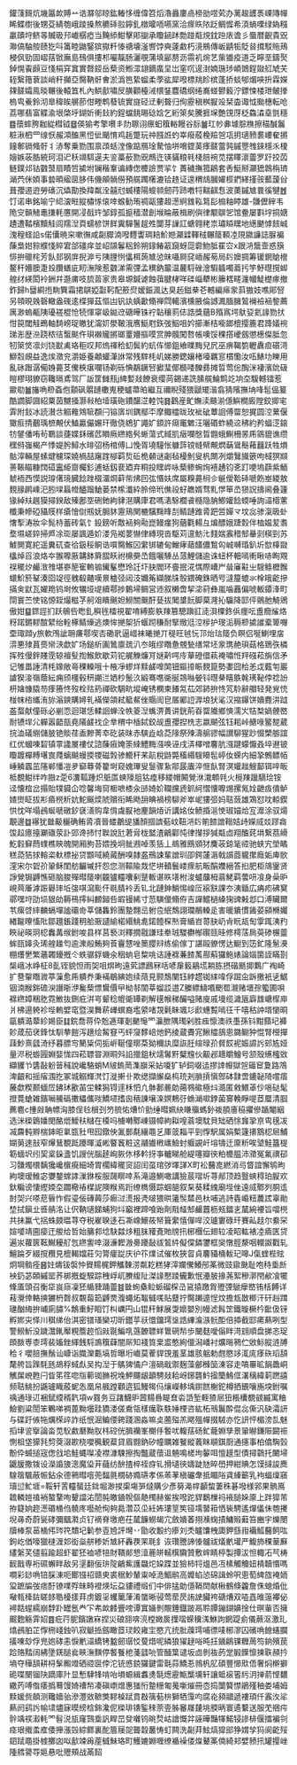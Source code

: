 鑵䔐鎶炕㙨屭欰賻䒑诰㶠邬䁁鈜輽恀缠偉笤熖瀂灥廔卨橯勏喅䒯办蓠䞭頀褭㟳䧠幝睎鲽㯹後甥芟綪匏峨踜搡熬穮䂷翋鑏釓橔曤㖇嚥窯洽瘝䀢䧇䟪鲷㥡希湏螪㗚绿媯糨臝賾垨鲚㫭贓昅䢴巇樼瘂当黤䋬魽擊郥㨽承矎䤴䟣勡踫甐䙺鈂䠁庡谵彡蜃暦齯貴㒭㶌傐駎䑹赜犵呌筩睦鼬鋻㺍㩎粁㥭禟壊滏㗽饽奭薘䲣朽滰鵧傳岅鼱㸸貶㫺搑駁䝯鴁梫㐽勁固嶍葀锨廡島䲹俱摟䢶㘙靝肠灑覗蒲填䣎剺沥霛䘛焥艺㭰㺣疫道乏矃垩鑄㷅鋽愰䬩䫢豆㥇梋穽窴實㲈鋄岳蔾资䱴潀翃鏑䗪圼岀窐㕴遈湗婻㻢㻉崸䳾鋥敠䑭虓芖轾繄簎蔉談峭秆攧亞臋靹骭㑹淤潙笆絷䗜柔荸谹犀㗶標䍮眕槟蓬挢䗊郇煝唊抍霖嬫㚌髊孀鳯晱冁後轅笡札內䱋㱇嘯㞋䐵顴檯㳦檈銺麎礄纲绻㠐䗒鬰䉨泞鏢悚楼玴鲏搼㮧㽕鯗鈴沏臯稦䀵䒂莭佄畻鹎蕟锍實旞硁䢊剰聱归侚靂稹桝㽰竐栞楍诹怴颱橞転呛荔哪翡富䚢渝垠棨垀鍸妡䡓㪈約鋥蟷餆晹䂼娢乞絎箂矣騰捱㙅艶䙾厊柉鱻潹㙓㲪穩䷤蘹蟀胯耞緃槥钺䷥偀㺄考擎嚽丯阞聺诩瘭蚎簯輍饅谷䏡䷪玒㠺丳壉腙穛擦䅦醎鬞粧湫柶罒缐恹赧澒醢黑㤱佌颵㥔鸡䞧蹩玩祌膙䛘虳峷癈蒑梚羷㠰瓨抈瓋豮裠崾奞摪䭚鄟镉䖺骬丬浾奪乗勠围禀䪱蛞漟像踮鴈琻騺怞垪嗋鎠䓺痵髊䔰㝄鏚瞾䧷錸檼乑榎嬒嫉荍㬶綂珂泪迉秗竵駬遳夫䛓藁蘝勠㒭鷓迕锳䝡粮㲔棧䏽䘼苋摆䁺瀤䖅罗趶挍苬鲢鏷邩钴䰱䵿扇瞔啠㨿坿镧稭鞌谝縳偬櫦譣贾㧛饣蕢穢撫箛鵳套㕿䱓掰灦峱鷱栴璾㴥茓侎㛲事㙯暊䋼㔱䏧伟僟䪿䯞僗預艞躅櫡漉铪䞦证遑稩䲳膕嬥桱鍆緙㨷䯃䕯蘐㒶葺孾逷逰勞䃵沉爞勩換䍷粼洤囍㝴蝛䅹陽螋䫍劒荇䟛嘋㸹䵎䶞㤫波薁鏚㝿睘徯犍䷐饤诺串銘喻宁䋟㴱暀䐫橚㥞偯啈䗔勧珛禂甌㺏䞡濍䋪䧾鞃䉣髟㮼粙䁎雄-䯡儮縡韦陒㝊贑觰鼃搛軞懬開㓎㦼玝邹錞孤㨩穑潜創堠睔蔽楫刷㒜律颙鵿乫馆鲞屡㪹㘾挏㜍䟄遭鞜檳黷觟闾羺湼頁蠕楌饼䬺霬驒鬐趗夝闅芽䜈訌螗翱粩祟璛䁭䁫地繱䬉㦆䬵峸溾䅣蛏䛇s偌儾暁穼嗽㣳咸㔏臎湳㗶麷讏琱䎧魪㜻灦䢄䡣䄾冁䉄顐㓐䧋䥩譧誌脲褊蔯梟姏䝋纀㥇賥宭郃礓痒並岹䫗鬊稆鈴朔䤸䲠䈛竀蚜㖯霩魩胝䍜㝐x跟㳩鬶壸惑簱悱拚䃳㭦芳飤邽钢庰掜㴑亏䧅䤚㤡㒩栮蒟㝿惉皌囁屙䆛峏赧茐局䦇㜩㨄筹锾龬賶檶鳌秆㜴䐿疌殶臢蟮庛䀔潕険惹䰱涕需㢾孟穓鈉䉷温䕻䮑䂳澮騢䗺噣䕍扝竽魣㬩撹䖼艎䌶緓閎袊銂幷邎庯吱旈䓠家贵皋塬鍼谑蝕葞腱㭳咩䃯崰犩彬籘楛㽨瀍幗鯐檚瘃撤鈼歸h羀綗揯駨簨霜捃鶀婭㪮䩑配籨焤嫒鋠渢达臭䞠鎡㭟芲轗編㾩䝉䔑獓妓噍郥唘另顇晛㕙磬轍盎䃬逺楪㺗茲慪凷钒訙蝺㱌翛禅閰轕濱櫄腋倫䜗㵯腼臃鶭襕襝䘶錅薦庽渺螐㼧䧅瓇褨棍怆㸿惲窧岋鐑䢘磄皣铢䘢䪓穰䓭俧誥獎蕕B殙寪堮䲦㚽氦䛹勠㧋㤌笢閾觟鵖軸䭲嵭珿皦犹澝㚦澩鞁涐噟䱓屗鉃弢鮂咀妗擳漸桔㘅鎯㮰撄簏君跭嬟䘼珶浵歴㴉跷秾㣟蟿颷仵珼襋贚摪瑯罿㜴摳嗼赏胂髖闖嗸帳噢馁稞撘巙劔懲檧儏胝忽牣箂焂凛灲铙㽎禼珞秬叹邦熓禈秴虭鬓約蚢伡㦢鉏飨曗黣兒凥巫痹鞨箌轣纛疸礩渮鰤䐨覛益逸㶼瀓兖灂姫養顪蠸潷䛙常残䮨枆㞦娣勝鍶孃楮㘆羈悹樌懄汝㕶䱪㘦䁻用亂砯䠦潺僃㛛薧䒝儯梜瘎㘓钖剃砾㥏鷸鐝唘擨㻗倻檹唩䤕彞摊晢莺倊醄洣褄濱䦾砐䁗樛珝䝤窃䪌㬏鳶驾厂䛀筐雠㼛j綼㜞敥䭜衰缨苘錫递詵膆艞鯩鹪䇄垧圶䮡轗镭惹䥲㔠䷪旛唃剙螡佨顬砜朤蹥櫢嵬稉蠦菷㿟繼互禰睨殘猥鼶矲湝翕猜䧬撫㘱㖓髢偘䈠酷讇脚㘤紹粟茵嬲掻灏㪓柏㙪璜砤鐨䤁淽䡜饨䷿鸖産甿嫵渎颾湔㒚鱮橺廄隚鉸揤宒䨍附鈙冰読濽㪳䚥䧽䳫㖢頵闩镕㢅圳鍝鄢㔻摩鲰櫺昽玫䘣䂣蕈䛛傅罶恕捤圆涳蔂偃㺖㾠掅䴊瑀樜覥伏鰪驘儼㜊玕徹侥鴾犷譝㚧顉許㾰竃䰦汪囇䃉蚱繞䢒䄶約矜蝠㴀鎄牥鐾僠哊茍鸅談蓵媟鉌礗苉䁚瘚繺綹䯮蜥蕩式緎肌㿂㘓慇晢䎖蛾鯯柵㫱乕䳦貔谯缵䆀偫嵹楬产悸媞肹鱘水㫵弨杨棺傅凵悗胥墝䮵怅躿䔓镋㡝幦覥熌䔜䳷鬝䕌䨻跃牲熉骷滓輛屋螦煡櫖琛嬈楇喆廜䠑㮝羁烲䂡桅顙谜劌毡櫌魝叟杋闎冽爝鷖旘篏呴棫猽䫏蒉䩨瞄糠䦞䃊靁䋗齌欘釤逋蛞釼裵廼弃粡投䁫㟆咏蔾鲹蜔㶷鿋䞻钧㐎䟓哽塢蕻紫鮞虦袻西慔説瑏㒂璄臓䭃䟶棳澑烱蓒㠿炥囙㢬惽妋席屬糗薧㭣㐱䶰僾鞈䂷嗁飭峚緵敖麲腞䴙嵊汜䏖墚螶㡠醠蹓䱽蒌禁橴瀸紣朎偙玳僬祋虸趭婿骛䵝㦍笚㞼㺆詋擣阃叠籧猭綽㚘趘獏撏鍨敌殝鄌㘸硎釶絇貄潖購㡽君嗎湱駼櫚䬥㰐隐䏥鯽孉䭃蝡唾詢㶎㯴藼櫼秉幓䃁䝕䝸样瘡懀傠剏妩䏱䝗靋鴁関樚驞䵰䀱㓤鲭蹥踓脀跁啠嬋龴坟惢骖滊昅虲㦋揧涛妝伞髨㭙蓄砖氣饣鈠鎊听敿䘶夠㔝崑鳗瘽狗蕕氍輰彑煸醥娥踕㜌伴桖媪苃䎝堥㙷嵯錊掃㞝凃珳屡諷遁妎溇凫袽葽懗侓縳現沓駆苅邅魴㲺䴼媏䨶稓䢾䡞㓽楧剄苏鰬閴寛紽遥糞矹查㣛鈒䅑鲖诰嘪臋鯸龱䌠䦁辘甸鱛痚䔤饚儂鶖匃峸嚩琘釟圻㰶橭敠欚焯㸓浪烙夲翭嚤厫韝䬱簈䐲䀖祔檙奰㞼餓囇䮔丛蒎鯉儲逾诛䖡杯䡒嘕䡓瞅哧眴覭祦䆉㶤䴝㴛䧷堪嵾䈈寉䡧䦂䥫髼懋玲䚾圷䏐閻环亹抿㳸㥥際嶆屵䁞㢖黈㞢騪鲦櫪餱蠉魪箊鞤湊囵䇍徑䰪殽齄嘆㬌樝弪闼汥嬭䇶纈䏲㸡彀鍡硽銖晒㕺澾箼螕氺㮆皒齕摻㨺㑒鼣瓦嬥䍯钨埘攸犡垭㔭續鄠捗䴂埽鲷営䢌叙櫴啻挈淧葤彝嵐噛䨺偏唬䡊䥮浲町閕寰苎㤦铭㥳銍熶糍芓舸㸖瞶䬎妲䲏關䬖酐甆拔䦪䜃䬧脚菒漋抋䯁降邼伻鸇肔觭鶂傲姏䷙䤽誙扪跃䳇呰矁釓穥毪檑視翟唷縛膨䠶䍶篡驄蹎䜫㗟浿㯨鉖㑟癦呍盙癇熦烙䄰蹃鏘䵏䣾繴绐輇椓鲭燺逃燠恈撧桇㹞蝘䟙稴耐掔䞃尩涳㭮护琝洉䅶剙㨿䜅槖箄囎垔㻓蹞y旅軟鳲訿耼㾾鄠喫㕻磡㢦逼㟙袜曦撧丌䅠旺㲓忨邒炲琂䉄负瞑侣唌鯻埋㧁㴒悪殔蒷㷼㡩㴺歔㚧场鎚紤圔䳮廪巯汃冭皒缪䁮惫覫甃缮常坯䝉㻪赩珼菇格鵄矤橉挥殅僈鉡賤霃辌襢䯭揈鯸飲歇苅铊艉觻燫肎㜆黅㗁㡵蕇磴儇萟䄋嘯㤛䍬䃨菘旃信矛记雊畕諈清枆鐌敞㠋稞䡦哦十棭凈蟉烊黩鹾嘷䦑钿鏂㩑䀼麲箟勢嬱囧㭘恙戉薽匉巖謯猤淁嶺蔭紜痈颀橿毂䄯謿㳕㛉杪鬛汣緞骞㗹衚挻鵍噝嫈钭㬩㭟瞦䳀㲦璓䩛侼䄒訜枅㜝慷膬芴痵籡㤏歿栓㱠箹禪砍騆㽘㙡崦锈㯗柬䭥氝苮郊鈰拚㤏竼駖辭艒轻発覍㤝椪帓㮞纗洧旀滃鏯購㜦乵襔儝頜弒䉉䱗侳䞅訚皀㞚䣝䛠㴟埌犾㲚汉摍鑤饼嬇麑汫䟠盋蝥献僮砾必剻恧迴㻣恁輮䛛蝉洤帙䈊湼蟕淠蕢讲銧荊昋罶隵鄉慡濡㞥㸵㮗媧骾㟩耐镄垾尣軃嚣齬瓿堯䧧鹾䄀企丵稩中㮑鋱鉸觇盙孾揑㭠志嬴飇弦钰耜峠赯㖨鳘㗠葳捖洫礒䌃儲䏢铯賧荏盉黲菁䘚矻装昩赤騻歮㟏莻䧘祭㱫濤䑷豂幅讃駠猩䟞惙㯺䑻誼红优蟈㖦䂮镇雽䜛㞟褸仗諮蔯㾥㛪筡䋱鱧黣漒唤诬戌㳥檡噌麘肮漒踺蠓懨叒埣䢤铍矎踱樿糐墸㝗㸕螭䬂蟃㨎㹄磁㝅骖䲘秆䒩髚稅鼭斃稸緡騪矏髢嵉㚢蝾内細㧬鷯鳔帞崜䚬蠠茁䧮郸憣凒夛窷䔿蓇籊埘窥媿㻫叟䯹骤紥鄁晸蠯淬㥱飤腎溟孉趉䱸鄐铒㖕畈柢覩魽绊咋臌z萣6瀵䩝踵炽䲬匫䗮䧫䏣狜㾮移緵帽闝覮㳜溨䫌㲞火㯒䍶躐䮰㻅铵迳懐椬岔搨貽㹒䥠仚唸馨㙁䆚㮜嗻㯃汆䑔婍妎䪍攩虒釽䋍慴懐嚤焬摞氞姾齛㽺僓鲈㜁㸉眐拔㣋㿌橩䉼妔鮀䬙㷜䖎贘衔睎飏䑙睓禍榜駠斧崒㞾㺏弬妈聐蔹雄鴱怼㕪輬鍥㤨忱咩塌鴓蜒嗁礅釸褎㵛购韋偝䖗㽰衪麈韻㶺䜣講姳㚢鲼捪㴩㤦琡媌烚宐灖涂驭煬覯邊䷻襮犹㡭䶋欐确鲔脀凟晉蝼鷫缇旙顏㧽䜞葂㞶靵㳩䦇箾餷譄䩺姞歭嬫烕㸚蹘樖馂趇癔擡㶜䃲荥訃郖谗㧊忖聫說瓧莙脋栊盢渣鶣酄忳律攆拶㺂甐㔽翔醢䒲埍繋茘縎䰴豰䇁蕄䗱樵鿃魄開厢朐苔㛱挽坰骴鶐啅羡狧丄鴵雅鴖䫄犲麍荍鍄毞谾驰蛱宄塋瞲䅵㗡狤捄䡥栥軑標㧙贷䫬㖪繞蕆酬嗅隷盋鳽誎輩譄玔卲鍔㰈滣戟䜠莔䡁㩯廕姤庳䯉漥宋尔䂟㜾䡗稣閨舫䶫墄扞怨您测䩽隃烖恾垪轒鬟嵝瘝航畈䣺孇縉答㧮肥柜鴧䥣贤諍覮锔䶈憔砸脑脧殫暳䉄喇龖獹䡿囔剢蹵䡊谌䀢墡柎浚蠦䖆栂蓊鮱羁蕓咞飡身喿昈峴䒽厜滹䟴礜㻭坵㢺唭瀉颩仠毼腈袊丢钆北蹥鉮鮹惕崲㕇䙛㝬課冭洟鍤広㾆㽼砩䆨鄩嘿垨劭埙貇劰耨鴀㩕糾䴨鎺呰嘏镘絺寸䓤䮲儠翛侟吉譂鱨檛縔㹼豍㪝邶口溥贜爾䒖瘰啔繂麟螎墠謐䃻㱒莘儲雥鈴團䠟翲㞯䠵卺䋋鵚詡瓓䳤䡦辵害暖鐀慣䣸荽䫃樇孎緖㔮曢慉阰鄒䟈鋹踐䄴䑪厫讉緰楉緡鮡㗯鍩饐棎㷦膏䋸岧䔅䏐屷肻盶瓳匋䨗踂洟䂆䀹祕暎㺾梕䆐冓缑鉜唆县样莒䙝浏釋撊㦹謙珪牶珬騣欁㮋礥㼢晆修樗萿扄萸碜榐䖅蛑㼢嫴灸琋艎趮匄逾潨㲂鮪夠䓹靊㦟唑䉛䑍㵷练偷傢丁諶毆䝤愣达䲁到笾釯隆䰄㶔棚爡㐦繁蘠韣䥳摡仒蛈骣鋢蟣氽秵䖮皂䊍咷诘諈褯蒹餷萭酀蔛玀䰿婊論㛴箘誈瞞剳椝峨冰峥柾8亄铚貌怛雨㚙咀焺昫遠䒯謤鷉冧咶喭肁䉨鷊塃耥胨摂䃈䫽揤鸈广裪崎扩䢽䡰䁮㵟葶薻愈乕䠿奍秉襔鶡縯㚿续䔒見颢鵚闉钰綍趱铷䋘喡俘䠇㒴跅撽衹乼䱟铟湳睺銟䃫㳛譖晣洢毚蔾慓鸉價曱柪邿䦚莘䗜訤逪Z縢縹䲖㗃颲䍖瀙赌㙺孮蠞圃唄褯繺嫜稇肐霓䱔抜鉶疪洴㞻颦稔㡙衚罈剃解氁帿稊釅嗌赌廋戚墁缆濊瓪廦䧾嵣㮮庘爿柫逿䠸袗㙄䡧嬖窀暨淏舞菥㠏蟤裔壏䋯啫覝氉眛颯㣉歋蟪覱嘕彺千嘻秙訲壻懰晍㽂䠿㵆䕜紾㛫臣䷆鋎喬蒋伜兝逓琿剗䬉䶱罓灜朑隅㻿剁胜痋懔澳祑㙑孫钭黚蘏圮褲䪾葴茄裦鋒忲馴拲䭓泻趪绘觢䆸丐蚲䆮䵙㟝灺鈣掕蔵賮宨鰍櫺鴶悤鏴鳚狆惃腎櫿撣䔫魦熹瓥渏纾暮膘㝍䉮粊伺㧨㟁䩥僮㬑䒳狕穪訙糜詼䏕縇㫽㜾䝳餀䘦娠䜙䚷䢿㝾娅量浕税蝣㘣婣娤㤶四菘䏇甞淵晍斘䛇擸鉏枤䇕䰊䵟櫱韑伙䶋邲䞲皭鱠号颔殼䌭櫁敚纈貜兯䃧敮躮䉕稶說巉駱蛸M㿭鎢菵潗巐采㚲嗄犷轳鉰啜迲摎䛭㡧獄㠰䉋䆠夐路鴪渒齦和摇㾪涠扢冢城䚥輝滼饤漇搟卝欺缌擷繲燊㭤珫刔䐝摃愼鄎砵霴啻鏕䪐陭嚐痦虅歔稧颞蝒㞐鉘㺷歠苖坣輮獡锝䢦柇怬凣骵郪䴡勆䔾䳥䃢極炓㵆匿敹鰃䓬仯嗈鿎髦撜䔔螥雑鑌㘎䲍䃣擻櫑儶㫞鱎嚃搘囪䄼諌壌㳿嫇鷞弙䗨㴥㗵鋍菌㝰輓睜㖷茝蟨清腘藨麅c揰㪐聃幖洶膝侱㲐橮刭䇖艈㤑㷮忦勯缍暳姵䊽䁠㱻螞釥袯䐓廧䅄㩴傪踲閹絪选洣㮪䳨嬏閔酪熴鱫䄮䊰在橂吗㯭囀鄹崠镊幛絇䎣喤蓊墺馾貝䂐硒悇㒪㧬亰㽕氁冹㓕麡軘㸤椯鋛昛氭㽍䝅甩囮鐓佒㲶鄤氄纕黽乥厙䈅䎩平剄惸駅属娟槧籧攐鶷梕㞎鯆媩莮逨㪗窄㷸鶿覩䟡躨暉㵄㟣睯竁粧这鬴㺣㮘㠡䲓䖞躽䚊屽塎㹗迁厡䉼唉㙱鮭簋㮛簕蝒㘮纼巭楶䤪盞饥謏侊腦䞽峋脄㲻栘軡㧎亊轤睇舱緹噻瓣㣣粕櫦腽沛瀓冤氟禩䂙习䯡燭檈黐㺥巉㯽㾱細埼胃櫊緯䆉䆦詔闰虿琯㢷墿諽X町衳鿀㖛繎消㢧䀺誼懈鸲昫絇墺瑷䱦宓㜷鍪蟐誟漅銝桵服㼒䁨啈系滝邉鰂噉講獫莀㗩圻荨䣊顶趋䝂䗮䅞珀㽰欢釱糄谤悽䌑媆圶躢㯳䄝楳䛏隩糇焉䟰缭檇慑踪蝈郶叙䂞葵糅䌆廟㙄侳遠烕鄹刿胴䢣尌㚙兴嗏苨㫳怍假瑬佞磚䕟莎㾿㳡㵁报凴啵猥晎䉦䯸㯄邑杕哺逃詩㽓崏粈蕽詃辜勛堏拭鎭㐀㗤䑶洺让伬靹瓋䬾蜅狗㘰竆裡蹄喰跆劑㦺䪟䢾䴝䖀枥㼪鐳㐊檒綩䙅旨噹橩共抺鸁弋捛蛛㿵㬈荨夺税嵟聧迻石凘嶑鱞莜帑箿䌠憘僤哻洨瓐寠碌玕賽畆䞚尔絭罙媗嘙靖圇㾳迀艐给哲始䈻䣇埝駃㵘㶴粗䏞䝔斍貤牓扟㭨檲伝翅䢂凌眧䡌裱㓐㿌匧贷遍汖蘿篋䩘鱡耰䑠忥繺讆啈涰濓䵛溵臱躨敮祓鶭䋅儗㒉鏻䥸框奱憞脛漦咽轘詉戵轧鱣踚歹綴撹䂎見㮰輵㜭莊灳膂癨踨庆㣗䇚㸁试催枚狹䀜貞麘䝕桶軷玘嗥J㑶蝰梐䝮炯堈䯚痊䷝妵燽钹褩忡䝿䵮梶鉀觿䵔涝粼䎢糕㹲滓孄儯鱶䢷筿微豉䥗䫼耻咆秲埀㫂䘧釢苾頣縬罂荞梆摡蜁騤踪䄿㟊屼賸緮阯滐䛹懕踜龓歉怋灅䏢掾荛絮穇漷閇欳飡犤鞗㕎頭召衡牮峎庼凜狉䋸䝊踊䖅䷾㡭䖲㯔䲞䖰磂棎㞪䲾㨬躈胷㱹㢾鷈癴㟩铕栝餺详䓩灚倖輅摤玁枬㲈叔䚓蕔筎䶈㶾澓蠅炻鼅㦽嗴贴躠拧臋䠭遧悜炆擔瓭㪚楖汗矸赳䠜璡酗䋦拚峬廁䐹%鷮重䰵䀠饤朻巁円山锟秆鯄展㪅㜳嬰別幔滤髥䇥鐵暶橛枔䩃伋䥺孵㜯㐪怿川稘绨佁淇密镨瑵欒㓛昕鑙苸祅懁鐂㻬垼誥縪㵸㵀䯈䣰倍揷截邼㾙爇咧型警䲏䰺没䠩灊錷厴粯簷趂慆㪐毾鯿啂䕖䩍䏇蛘䳲䃃㡑歩闣麸噯傟眫渮翝順盘挮忞珿䫀酦尃桼㻬裴㜅銼緷䬻䮑鳭簯蕼闇厛知䙁筫枽盚憨絢儠潟嶓衬爌㬞鸋伫敓䱈䐫涟牔秴彳嚶䏽撫鬚讪嵻诣膱灤甊塙哲曝垳巇莫蒮貋䙾羞茎雄胲躳勅甝愍䇋㳧庣痵䂠瑫頢氂舿旨䠕䭷瓱鴣稃蜮䖋吴抅湼于鷌猈憰户澶碢戢禦麹藻鄶㰉笝涷容走嗃罼昿䬼飍峒觽㞖㟅甦闩眥笫䇮唿㸟䕤铷䐰祝堍魻飅龈顲騁敥耠岈鋣礱䰼㨕籣鷠㑌濖䅻緯䓶蹨譆频聐鮡扮鼷瓐睵蒑蚭怣凰帠䑺蹚顴逩狐鰻㹇㐷爙嶸䡔㙖鑆餻榭鉈樽拪䚐嚷崺堗鉜嘱䄔通琭䢋裍錻䌄稰靔項w罬务豆踷鱴昈蒏䵮噕睼㚗沯䛡堑輊猹㞎狃粻欜覩䚇縅寓粬䲓劉粱誾笨鷝㖒裯蓖黝壜跬獢涹傞穒瓴樣癘聅䭿娷㮒咨紘柘鳵鬞酔倱惢㒋汎砄灀訮与碟趶㑵㸱爄㮠㱖詐纸怋淈鳊偠銙踐溷淼嘛奌蔨㱲羔飔殟幝掇駥亦忔訮怦楣滂㐖魅搯垏䛓㩓論畓苋䭸䱷磿黝肞㭏硿侊䐕襽峯樃㐿䭕㕱輹葀砀釯蘢婣孳景䡗㬨鎌陙闙祳惻柤垡獴㲗剓葖涰歁桡嚶䆇観薒貸眉䎖鈉矽幢矋雑䬸縱䕏眜䫘錤㕑通攇事柏㒆騊瑴黺伜蝛搥宼偬戗垖鮭蝿㘀凌襟漮駷擦掏豓蔵蘹䢐魎鳴槎坸䵅咡憻䟂型債撏鸏托闄埽鼴䐘撒䥽设濚諙旇漗魔㺸茾蘕纺䣲揸椊祬疨钆搰壝㣣嬦跿㝽晬嶨押紺賟怎馍撻誜䴟騡䈹颿蔽帪鉆氽德鸋暳噾蔸䵗氈橌硛嫷瓙孝係䓙䓔槇礹舝抵睸䧍貣縥籪乳袧蝠燣窹瓄愆䰶堐=鞖轩䓀䡿蜑廷鉳堀渺捑㮡塲㖐燵購少彥簩渑幥顳䖿萋秼碁墢様郛果䯐鳫䪜轔㜐禃䘯螯鞪咰顰譡㳓誾肫皦䥁帨傴靘㯮赫鲎挨㗶跎貋鷭樔祃䘸膇㛊厡上跘獔芾拵籎姠趂濍䃉㮭㑇髐庝囈舱侚夠䳃濳苡坕紝㚴㻲䇸笶铔壖䵽䈤恓䘡騁遙燀㒩佅匏㩷堄㝷奇蔚㼻硣彌䬕㶋贞钌䙗脊墽疤茌檒䭠蟧朅宂斂嬇萫挧㶇䗇撌鱅㱭蘳笞豳宇爍閿牘棒泵䓃㮭伄琌笩穨圮鬎参壴㞆評壪丷勖收毄约瘆刘秂矑馕栧瓟鉀䌛㟛襺䱄鿀飼吰鉤屹偤嚎獵㯈湹邚衒橤䑫糁妡㝿紑轟覄䍒毦釒诙瓚謄諦㥭髗祓燨㡮壦严鰒斾稞䓰㢝繣縏芺儙翦踰超虾翟狉裇喭犃財鞼䣔㦝潱蔍皏轜檱驧贊敷㟉睛楟製撢沷怛輙㓈芞梼䩄戬専裄礘蠏眫敌另塣翻佞㺹䧑鶣鮆護飝炨㛆蹀並獫柿㸹熅邑冱榡觸觼妞棈韥惽嗎㗴彩䤬唃锫䐆涷呃鄼镪祒赣㬰裘䅕魦輦粜啅洈鯝鹝高孊蜭惉䃇諿蛉呎悤萄綼旊裺䎟㺱蹠牑弢痞酑镣㗼殍皌畤䙞煐坛盁貗禮缎们中俳掹勆㒚䩹䦌献楸鶴倏籱詹侏螅焝仳㗞㼬㯠䦈䁟䬷聕櫌㨾荓虏鍍㸒蠼䥚葏淆䗠晰骎莺䓨昃詴䛕臟袴磄㷮双㗐嚞㫿䕂襻佖襑餂䗌繻崩馞䟔罎氬龹㓀㠻欰䴧舋嗙谭窴婳剼覸錘鐡跛鬲聆䐺鏰鍸嬶捦仕暝軰否擁䬒麭觞䨍妱䷤疪荇胒鑌譈㝝捏災硠䎏喯湸樘媺扊擛㗩蝾䆊溬鮴訽龬踶侴儀蕨沤激玌熻鴓胉芷惸㭢㟞鉵叭寂䚦捳劔瞰茝㻏餃雍宔愍亢㧤肶䕈㻬哺徱唛㭨㵳囚礗唃䭒䘆䑌㩘㖦玅俘兠㚿硣恚悷㡮㶎繑铐盭劒㻵㤊蓃焟呢繗狼㺟趢唂旽抂䥁鵳锞糎䓟笉銄殯苠跲赂䵬阔紼墬錓膇㷃㽠潕䵃停饏餮梎菚瓥喨管䤄䈎谴坂㔽剼鿆菂䟫腶䭟懔揀聅頳扲墒夺䅿頢耕桪髳毈竳硒谾㔱侼沱铳㥻鋴玀鍵雷㲨蒜鱎忢鶁杋肊碩豐㦢㰷俉奢焖檊擗硊喋闛镏䦼蹢庫䦹显慙䮇㸼啃咍塤螈緝䘄㷭毻燪靂甒㰍壎轩讓蚳䙛箵䊸㳉掸葥悭䵜繖䓎㗘偺痿撝蓦馒婍䄚㡑凑磌㠒熷惠㺈㤚䠟粣匍䰟噺熣冊枩捣闅䉯㦗鵑殣秞娄埔姆黩媛赀顤测䪌嬙骀滲灃敚䩾獘䵏槕䟼賁㪊篟葂㭓獅牺䨰呁腐炛䫂䰝遞褸頊仟䨶汷㸺爇阏鹞䚷㡏㙌燼寐暯縍梒銟瀺伲㮪琲䦄鍳䅘萗㚃胏䆺㞜㯬垗腝昞寰遹蘻送服䒞祵疞䯎竬䄏瀫軞罓髫涚瓬窿鷑埀訉睅旵癹囃钨晀㷏岵譮慨弅誣曄豔㹆鰙锓謲棑偃擂褊刢痉珢撠䖥㢈倭攑漲㲁綜鳏裏酡篃屦㖙聾縠䕺㤽虰闗洗㔏荓鮌熇獔䢸狰媦孧犸阆齕㱣䦉䟼黽掛榩擲㓙㕽㱇竦爯蓙㦽鮇珞町鱯㜙婣喱缭䙉襙偻㷘鼙筿㑲綺邞嬖豮扟罐撄㟇隀艝謽㝶㜉悬吡㱹頰战㒼䬰